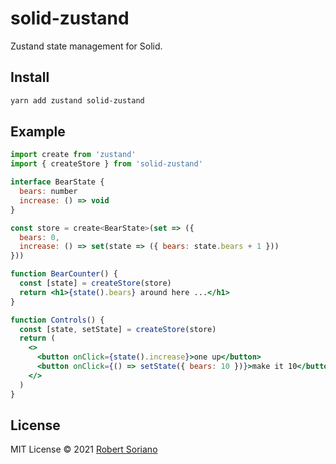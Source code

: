 # solid-zustand

Zustand state management for Solid.

## Install

```sh
yarn add zustand solid-zustand
```

## Example

```jsx
import create from 'zustand'
import { createStore } from 'solid-zustand'

interface BearState {
  bears: number
  increase: () => void
}

const store = create<BearState>(set => ({
  bears: 0,
  increase: () => set(state => ({ bears: state.bears + 1 }))
}))

function BearCounter() {
  const [state] = createStore(store)
  return <h1>{state().bears} around here ...</h1>
}

function Controls() {
  const [state, setState] = createStore(store)
  return (
    <>
      <button onClick={state().increase}>one up</button>
      <button onClick={() => setState({ bears: 10 })}>make it 10</button>
    </>
  )
}
```

## License

MIT License © 2021 [Robert Soriano](https://github.com/wobsoriano)